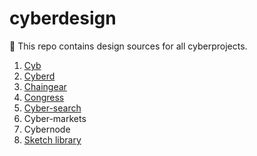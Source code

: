 # cyberdesign
🎨 This repo contains design sources for all cyberprojects.

1. [Cyb](https://github.com/cybercongress/cyberdesign/tree/cyb)
2. [Cyberd](https://github.com/cybercongress/cyberdesign/tree/cyberd)
3. [Chaingear](https://github.com/cybercongress/cyberdesign/tree/chaingear)
4. [Congress](https://github.com/cybercongress/cyberdesign/tree/congress)
5. [Cyber-search](https://github.com/cybercongress/cyberdesign/tree/cybersearch)
6. Cyber-markets
7. Cybernode
8. [Sketch library](https://github.com/cybercongress/cyberdesign/releases)
